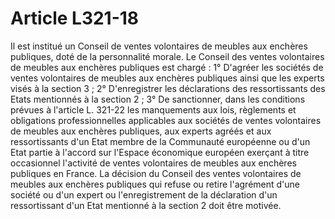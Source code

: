 # Article L321-18

Il est institué un Conseil de ventes volontaires de meubles aux enchères publiques, doté de la personnalité morale.   Le Conseil des ventes volontaires de meubles aux enchères publiques est chargé :   1° D'agréer les sociétés de ventes volontaires de meubles aux enchères publiques ainsi que les experts visés à la section 3 ;   2° D'enregistrer les déclarations des ressortissants des Etats mentionnés à la section 2 ;   3° De sanctionner, dans les conditions prévues à l'article L. 321-22 les manquements aux lois, règlements et obligations professionnelles applicables aux sociétés de ventes volontaires de meubles aux enchères publiques, aux experts agréés et aux ressortissants d'un Etat membre de la Communauté européenne ou d'un Etat partie à l'accord sur l'Espace économique européen exerçant à titre occasionnel l'activité de ventes volontaires de meubles aux enchères publiques en France.   La décision du Conseil des ventes volontaires de meubles aux enchères publiques qui refuse ou retire l'agrément d'une société ou d'un expert ou l'enregistrement de la déclaration d'un ressortissant d'un Etat mentionné à la section 2 doit être motivée.